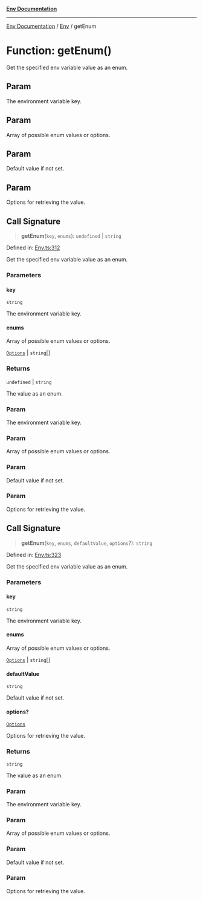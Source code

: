 [**Env Documentation**](../../README.md)

***

[Env Documentation](../../README.md) / [Env](../README.md) / getEnum

# Function: getEnum()

Get the specified env variable value as an enum.

## Param

The environment variable key.

## Param

Array of possible enum values or options.

## Param

Default value if not set.

## Param

Options for retrieving the value.

## Call Signature

> **getEnum**(`key`, `enums`): `undefined` \| `string`

Defined in: [Env.ts:312](https://github.com/stonemjs/env/blob/0f18502ac1c79248db96a2e62a62648f583cf9e8/src/Env.ts#L312)

Get the specified env variable value as an enum.

### Parameters

#### key

`string`

The environment variable key.

#### enums

Array of possible enum values or options.

[`Options`](../../declarations/interfaces/Options.md) | `string`[]

### Returns

`undefined` \| `string`

The value as an enum.

### Param

The environment variable key.

### Param

Array of possible enum values or options.

### Param

Default value if not set.

### Param

Options for retrieving the value.

## Call Signature

> **getEnum**(`key`, `enums`, `defaultValue`, `options`?): `string`

Defined in: [Env.ts:323](https://github.com/stonemjs/env/blob/0f18502ac1c79248db96a2e62a62648f583cf9e8/src/Env.ts#L323)

Get the specified env variable value as an enum.

### Parameters

#### key

`string`

The environment variable key.

#### enums

Array of possible enum values or options.

[`Options`](../../declarations/interfaces/Options.md) | `string`[]

#### defaultValue

`string`

Default value if not set.

#### options?

[`Options`](../../declarations/interfaces/Options.md)

Options for retrieving the value.

### Returns

`string`

The value as an enum.

### Param

The environment variable key.

### Param

Array of possible enum values or options.

### Param

Default value if not set.

### Param

Options for retrieving the value.
